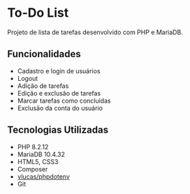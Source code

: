 # To-Do List

Projeto de lista de tarefas desenvolvido com PHP e MariaDB.

## Funcionalidades
- Cadastro e login de usuários
- Logout
- Adição de tarefas
- Edição e exclusão de tarefas
- Marcar tarefas como concluídas
- Exclusão da conta do usuário

## Tecnologias Utilizadas
- PHP 8.2.12
- MariaDB 10.4.32
- HTML5, CSS3
- Composer
- [vlucas/phpdotenv](https://github.com/vlucas/phpdotenv)
- Git
